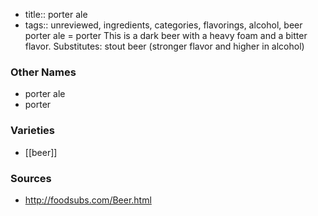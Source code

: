 - title:: porter ale
- tags:: unreviewed, ingredients, categories, flavorings, alcohol, beer
porter ale = porter This is a dark beer with a heavy foam and a bitter flavor. Substitutes: stout beer (stronger flavor and higher in alcohol)

### Other Names

* porter ale
* porter

### Varieties

* [[beer]]

### Sources
* http://foodsubs.com/Beer.html
